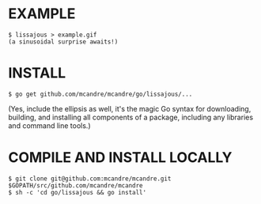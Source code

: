 # EXAMPLE

```
$ lissajous > example.gif
(a sinusoidal surprise awaits!)
```

# INSTALL

```
$ go get github.com/mcandre/mcandre/go/lissajous/...
```

(Yes, include the ellipsis as well, it's the magic Go syntax for downloading, building, and installing all components of a package, including any libraries and command line tools.)

# COMPILE AND INSTALL LOCALLY

```
$ git clone git@github.com:mcandre/mcandre.git $GOPATH/src/github.com/mcandre/mcandre
$ sh -c 'cd go/lissajous && go install'
